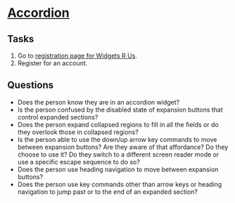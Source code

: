 # [Accordion](https://www.w3.org/TR/wai-aria-practices-1.1/examples/accordion/accordion.html)

## Tasks
1. Go to [registration page for Widgets R Us](https://robfentress.github.io/accordion/index.html).
2. Register for an account.

## Questions
- Does the person know they are in an accordion widget?
- Is the person confused by the disabled state of expansion buttons that control expanded sections?
- Does the person expand collapsed regions to fill in all the fields or do they overlook those in collapsed regions?
- Is the person able to use the down/up arrow key commands to move between expansion buttons?  Are they aware of that affordance?  Do they choose to use it?  Do they switch to a different screen reader mode or use a specific escape sequence to do so?
- Does the person use heading navigation to move between expansion buttons?
- Does the person use key commands other than arrow keys or heading navigation to jump past or to the end of an expanded section?